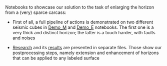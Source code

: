 Notebooks to showcase our solution to the task of enlarging the horizon from a (very) sparce carcass:

* First of all, a full pipeline of actions is demonstrated on two different seismic cubes in [Demo_M]('01_Demo_M.ipynb') and [Demo_E]('01_Demo_E.ipynb') notebooks. The first one is a very thick and distinct horizon; the latter is a touch harder, with faults and noises

* [Research]('02_Iterative_research.ipynb') and its [results]('02_Iterative_results.ipynb') are presented in separate files. Those show our postprocessing steps, namely extension and enhancement of horizons that can be applied to any labeled surface
